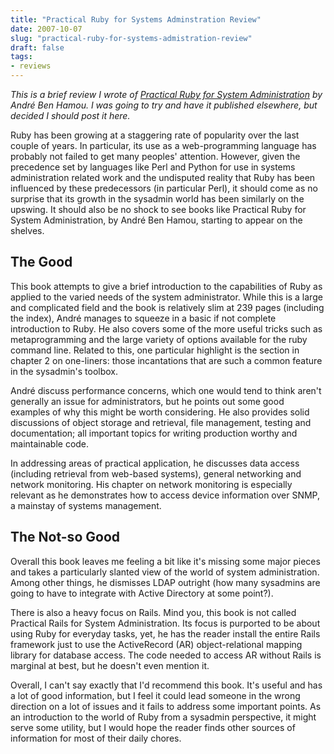 ```yaml
---
title: "Practical Ruby for Systems Adminstration Review"
date: 2007-10-07
slug: "practical-ruby-for-systems-admistration-review"
draft: false
tags:
- reviews
---
```


_This is a brief review I wrote of [Practical Ruby for System Administration](https://www.amazon.com/Practical-System-Administration-Experts-Source/dp/1590598210) by André Ben Hamou. I was going to try and have it published elsewhere, but decided I should post it here._

Ruby has been growing at a staggering rate of popularity over the last couple of years. In particular, its use as a web-programming language has probably not failed to get many peoples' attention. However, given the precedence set by languages like Perl and Python for use in systems administration related work and the undisputed reality that Ruby has been influenced by these predecessors (in particular Perl), it should come as no surprise that its growth in the sysadmin world has been similarly on the upswing. It should also be no shock to see books like Practical Ruby for System Administration, by André Ben Hamou, starting to appear on the shelves.

## The Good

This book attempts to give a brief introduction to the capabilities of Ruby as applied to the varied needs of the system administrator. While this is a large and complicated field and the book is relatively slim at 239 pages (including the index), André manages to squeeze in a basic if not complete introduction to Ruby. He also covers some of the more useful tricks such as metaprogramming and the large variety of options available for the ruby command line. Related to this, one particular highlight is the section in chapter 2 on one-liners: those incantations that are such a common feature in the sysadmin's toolbox.

André discuss performance concerns, which one would tend to think aren't generally an issue for administrators, but he points out some good examples of why this might be worth considering. He also provides solid discussions of object storage and retrieval, file management, testing and documentation; all important topics for writing production worthy and maintainable code.

In addressing areas of practical application, he discusses data access (including retrieval from web-based systems), general networking and network monitoring. His chapter on network monitoring is especially relevant as he demonstrates how to access device information over SNMP, a mainstay of systems management.

## The Not-so Good

Overall this book leaves me feeling a bit like it's missing some major pieces and takes a particularly slanted view of the world of system administration. Among other things, he dismisses LDAP outright (how many sysadmins are going to have to integrate with Active Directory at some point?).

There is also a heavy focus on Rails. Mind you, this book is not called Practical Rails for System Administration. Its focus is purported to be about using Ruby for everyday tasks, yet, he has the reader install the entire Rails framework just to use the ActiveRecord (AR) object-relational mapping library for database access. The code needed to access AR without Rails is marginal at best, but he doesn't even mention it.

Overall, I can't say exactly that I'd recommend this book. It's useful and has a lot of good information, but I feel it could lead someone in the wrong direction on a lot of issues and it fails to address some important points. As an introduction to the world of Ruby from a sysadmin perspective, it might serve some utility, but I would hope the reader finds other sources of information for most of their daily chores.
